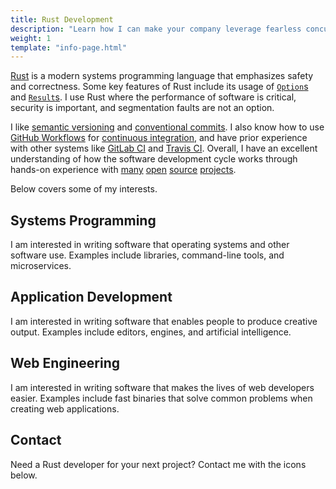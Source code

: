 ```yaml
---
title: Rust Development
description: "Learn how I can make your company leverage fearless concurrency with Rust."
weight: 1
template: "info-page.html"
---
```


[Rust](https://www.rust-lang.org/) is a modern systems programming language that emphasizes safety and correctness. Some key features of Rust include its usage of [`Option`s](https://doc.rust-lang.org/std/option/) and [`Result`s](https://doc.rust-lang.org/std/result/). I use Rust where the performance of software is critical, security is important, and segmentation faults are not an option.

I like [semantic versioning](https://semver.org/) and [conventional commits](https://www.conventionalcommits.org/en/v1.0.0/). I also know how to use [GitHub Workflows](https://resources.github.com/ci-cd/) for [continuous integration](https://en.wikipedia.org/wiki/Continuous_integration), and have prior experience with other systems like [GitLab CI](https://docs.gitlab.com/ee/ci/) and [Travis CI](https://www.travis-ci.com/). Overall, I have an excellent understanding of how the software development cycle works through hands-on experience with [many](https://github.com/donovanglover/hyprdim) [open](https://github.com/donovanglover/hyprnome) [source](https://github.com/donovanglover/thud) [projects](https://github.com/donovanglover/sakaya).

Below covers some of my interests.

## Systems Programming

I am interested in writing software that operating systems and other software use. Examples include libraries, command-line tools, and microservices.

## Application Development

I am interested in writing software that enables people to produce creative output. Examples include editors, engines, and artificial intelligence.

## Web Engineering

I am interested in writing software that makes the lives of web developers easier. Examples include fast binaries that solve common problems when creating web applications.

## Contact

Need a Rust developer for your next project? Contact me with the icons below.
